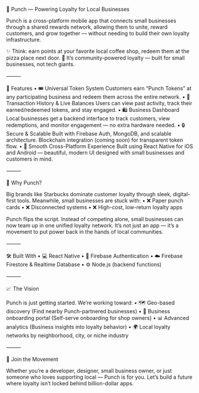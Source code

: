 🥊 Punch — Powering Loyalty for Local Businesses

Punch is a cross-platform mobile app that connects small businesses through a shared rewards network, allowing them to unite, reward customers, and grow together — without needing to build their own loyalty infrastructure.

✨ Think: earn points at your favorite local coffee shop, redeem them at the pizza place next door.
🎯 It’s community-powered loyalty — built for small businesses, not tech giants.

⸻

🚀 Features
	•	🎟️ Universal Token System
Customers earn “Punch Tokens” at any participating business and redeem them across the entire network.
	•	🧾 Transaction History & Live Balances
Users can view past activity, track their earned/redeemed tokens, and stay engaged.
	•	🛍️ Business Dashboard
Local businesses get a backend interface to track customers, view redemptions, and monitor engagement — no extra hardware needed.
	•	🔒 Secure & Scalable
Built with Firebase Auth, MongoDB, and scalable architecture. Blockchain integration (coming soon) for transparent token flow.
	•	📱 Smooth Cross-Platform Experience
Built using React Native for iOS and Android — beautiful, modern UI designed with small businesses and customers in mind.

⸻

🧠 Why Punch?

Big brands like Starbucks dominate customer loyalty through sleek, digital-first tools. Meanwhile, small businesses are stuck with:
	•	❌ Paper punch cards
	•	❌ Disconnected systems
	•	❌ High-cost, low-return loyalty apps

Punch flips the script.
Instead of competing alone, small businesses can now team up in one unified loyalty network. It’s not just an app — it’s a movement to put power back in the hands of local communities.

⸻

🛠️ Built With
	•	💻 React Native
	•	🔐 Firebase Authentication
	•	☁️ Firebase Firestore & Realtime Database
	•	⚙️ Node.js (backend functions)

⸻

📈 The Vision

Punch is just getting started. We’re working toward:
	•	🗺️ Geo-based discovery (Find nearby Punch-partnered businesses)
	•	🤝 Business onboarding portal (Self-serve onboarding for shop owners)
	•	📊 Advanced analytics (Business insights into loyalty behavior)
	•	🌍 Local loyalty networks by neighborhood, city, or niche industry

⸻

🤝 Join the Movement

Whether you’re a developer, designer, small business owner, or just someone who loves supporting local — Punch is for you.
Let’s build a future where loyalty isn’t locked behind billion-dollar apps.
